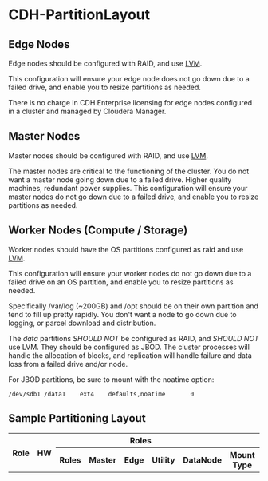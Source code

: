 # CDH-PartitionLayout

## Edge Nodes

Edge nodes should be configured with RAID, and use [LVM](https://en.wikipedia.org/wiki/Logical_Volume_Manager_(Linux)).

This configuration will ensure your edge node does not go down due to a failed drive, and enable you to resize partitions as needed.

There is no charge in CDH Enterprise licensing for edge nodes configured in a cluster and managed by Cloudera Manager.

## Master Nodes

Master nodes should be configured with RAID, and use [LVM](https://en.wikipedia.org/wiki/Logical_Volume_Manager_(Linux)).

The master nodes are critical to the functioning of the cluster.  You do not want a master node going down due to a failed drive.  Higher quality machines, redundant power supplies.  This configuration will ensure your master nodes do not go down due to a failed drive, and enable you to resize partitions as needed.

## Worker Nodes (Compute / Storage)

Worker nodes should have the OS partitions configured as raid and use [LVM](https://en.wikipedia.org/wiki/Logical_Volume_Manager_(Linux)).

This configuration will ensure your worker nodes do not go down due to a failed drive on an OS partition, and enable you to resize partitions as needed.

Specifically /var/log (~200GB) and /opt should be on their own partition and tend to fill up pretty rapidly.  You don't want a node to go down due to logging, or parcel download and distribution.

The *data* partitions *SHOULD NOT* be configured as RAID, and *SHOULD NOT* use LVM.  They should be configured as JBOD.  The cluster processes will handle the allocation of blocks, and replication will handle failure and data loss from a failed drive and/or node.

For JBOD partitions, be sure to mount with the noatime option:

```
/dev/sdb1 /data1    ext4    defaults,noatime       0
```

## Sample Partitioning Layout

<table>
<tr>
<th rowspan=2>Role</th> <th rowspan=2>HW</th> <th colspan=5>Roles</th> <th colspan=3>Disk</th> <th rowspan=2>Comment</th>
</tr>
<tr>
  <th>Roles</th> <th>Master</th> <th>Edge</th> <th>Utility</th> <th>DataNode</th> <th>Mount Type</th> <th>Mount Point</th> <th>MB</th>
</tr>
</table>
